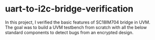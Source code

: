 # uart-to-i2c-bridge-verification
In this project, I verified the basic features of SC18IM704 bridge in UVM.  The goal was to build a UVM testbench from scratch with all the below standard components to detect bugs from an encrypted design.
